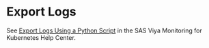 # Export Logs

See [Export Logs Using a Python Script](https://documentation.sas.com/?cdcId=obsrvcdc&cdcVersion=default&docsetId=obsrvdply&docsetTarget=n12rumatqso1ivn1v4qg4932ajn2.htm) in the SAS Viya Monitoring for Kubernetes Help Center.
